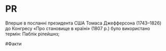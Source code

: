 # PR

Вперше в посланні президента США Томаса Джефферсона (1743–1826) до
Конгресу «Про становище в країні» (1807 р.) було використано термін: Паблік рілейшнз;

#Факти